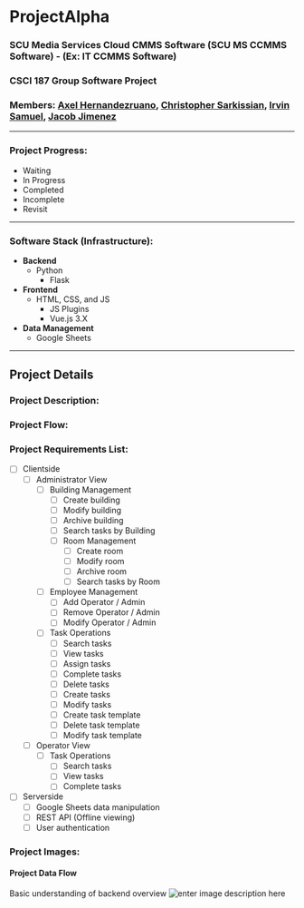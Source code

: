 

# ProjectAlpha
### SCU Media Services Cloud CMMS Software (SCU MS CCMMS Software) - (Ex: IT CCMMS Software)
###  CSCI 187 Group Software Project
### Members: [Axel Hernandezruano](https://camino.instructure.com/courses/72541/users/42159), [Christopher Sarkissian](https://camino.instructure.com/courses/72541/users/42292), [Irvin Samuel](https://camino.instructure.com/courses/72541/users/42245), [Jacob Jimenez](https://camino.instructure.com/courses/72541/users/42631)
-----
### Project Progress: 

 - Waiting
 - In Progress
 - Completed
 - Incomplete
 - Revisit

-----

###  Software Stack (Infrastructure):


* **Backend**
	* Python
		* Flask
* **Frontend**
	* HTML, CSS, and JS
		* JS Plugins
		* Vue.js 3.X
* **Data Management**
	* Google Sheets

-----
## Project Details

###  Project Description:

###  Project Flow:

###  Project Requirements List:
 * [ ] Clientside
	 * [ ] Administrator View
		 * [ ] Building Management
			 * [ ] Create building
			 * [ ] Modify building
			 * [ ] Archive building
			 * [ ] Search tasks by Building
			 * [ ] Room Management
				 * [ ] Create room
				 * [ ] Modify room
				 * [ ] Archive room
				 * [ ] Search tasks by Room
		 * [ ] Employee Management
			 * [ ] Add Operator / Admin
			 * [ ] Remove Operator / Admin
			 * [ ] Modify Operator / Admin
		 * [ ] Task Operations
			 * [ ] Search tasks
			 * [ ] View tasks
			 * [ ] Assign tasks
			 * [ ] Complete tasks
			 * [ ] Delete tasks
			 * [ ] Create tasks
			 * [ ] Modify tasks
			 * [ ] Create task template
			 * [ ] Delete task template
			 * [ ] Modify task template
	 * [ ] Operator View
		 * [ ] Task Operations
			 * [ ] Search tasks
			 * [ ] View tasks
			 * [ ] Complete tasks
* [ ] Serverside
	* [ ] Google Sheets data manipulation
	* [ ] REST API (Offline viewing)
	* [ ] User authentication

### Project Images:
#### Project Data Flow
Basic understanding of backend overview
![enter image description here](https://i.imgur.com/PDx7fCu.png)

